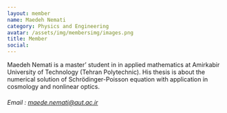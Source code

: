 ```yaml
---
layout: member
name: Maedeh Nemati
category: Physics and Engineering
avatar: /assets/img/membersimg/images.png
title: Member
social:
---
```


Maedeh Nemati is a master’ student in in applied mathematics at Amirkabir University of Technology (Tehran Polytechnic). His thesis is about the numerical solution of Schrödinger-Poisson equation with application in cosmology and nonlinear optics.

###### Email : maede.nemati@aut.ac.ir
